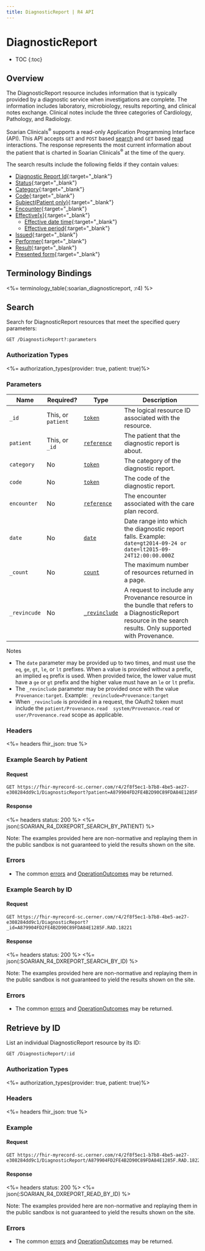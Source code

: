 ```yaml
---
title: DiagnosticReport | R4 API
---
```


# DiagnosticReport

* TOC
{:toc}

## Overview

The DiagnosticReport resource includes information that is typically provided by a diagnostic service when investigations are complete. The information includes laboratory, microbiology, results reporting, and clinical notes exchange. Clinical notes include the three categories of Cardiology, Pathology, and Radiology.

Soarian Clinicals<sup>®</sup> supports a read-only Application Programming Interface (API). This API accepts `GET` and `POST` based [search] and `GET` based [read] interactions. The response represents the most current information about the patient that is charted in Soarian Clinicals<sup>®</sup> at the time of the query. 

The search results include the following fields if they contain values:

* [Diagnostic Report Id](https://hl7.org/fhir/r4/resource-definitions.html#Resource.id){:target="_blank"}
* [Status](https://hl7.org/fhir/r4/diagnosticreport-definitions.html#DiagnosticReport.status){:target="_blank"}
* [Category](https://hl7.org/fhir/r4/diagnosticreport-definitions.html#DiagnosticReport.category){:target="_blank"}
* [Code](https://hl7.org/fhir/r4/diagnosticreport-definitions.html#DiagnosticReport.code){:target="_blank"}
* [Subject(Patient only)](https://hl7.org/fhir/r4/diagnosticreport-definitions.html#DiagnosticReport.subject){:target="_blank"}
* [Encounter](https://hl7.org/fhir/r4/diagnosticreport-definitions.html#DiagnosticReport.encounter){:target="_blank"}
* [Effective[x]](https://hl7.org/fhir/r4/diagnosticreport-definitions.html#DiagnosticReport.effective_x_){:target="_blank"}
	* [Effective date time](https://hl7.org/fhir/r4/diagnosticreport-definitions.html#DiagnosticReport.effective_date_time){:target="_blank"}
	* [Effective period](https://hl7.org/fhir/r4/diagnosticreport-definitions.html#DiagnosticReport.effective_period){:target="_blank"}
* [Issued](https://hl7.org/fhir/r4/diagnosticreport-definitions.html#DiagnosticReport.issued){:target="_blank"}
* [Performer](https://hl7.org/fhir/r4/diagnosticreport-definitions.html#DiagnosticReport.performer){:target="_blank"}
* [Result](https://hl7.org/fhir/r4/diagnosticreport-definitions.html#DiagnosticReport.result){:target="_blank"}
* [Presented form](https://hl7.org/fhir/r4/diagnosticreport-definitions.html#DiagnosticReport.presentedForm){:target="_blank"}


## Terminology Bindings

<%= terminology_table(:soarian_diagnosticreport, :r4) %>

## Search

Search for DiagnosticReport resources that meet the specified query parameters:

	GET /DiagnosticReport?:parameters

### Authorization Types

<%= authorization_types(provider: true, patient: true)%>

### Parameters

 Name         | Required?          | Type          | Description
--------------|--------------------|---------------|--------------
 `_id`        | This, or `patient` | [`token`]     | The logical resource ID associated with the resource.
 `patient`    | This, or `_id`     | [`reference`] | The patient that the diagnostic report is about. 
 `category`   | No                 | [`token`]     | The category of the diagnostic report.
 `code`       | No                 | [`token`]     | The code of the diagnostic report. 
 `encounter`  | No                 | [`reference`] | The encounter associated with the care plan record. 
 `date`       | No                 | [`date`]      | Date range into which the diagnostic report falls. Example: `date=gt2014-09-24 or date=lt2015-09-24T12:00:00.000Z`
 `_count`     | No                 | [`count`]     | The maximum number of resources returned in a page.
 `_revincude` | No                 | [`_revinclude`]| A request to include any Provenance resource in the bundle that refers to a DiagnosticReport resource in the search results. Only supported with Provenance.

 Notes

*	The `date` parameter may be provided up to two times, and must use the `eq`, `ge`, `gt`, `le`, or `lt` prefixes. When a value is provided without a prefix, an implied `eq` prefix is used. When provided twice, the lower value must have a `ge` or `gt` prefix and the higher value must have an `le` or `lt` prefix.
* The `_revinclude` parameter may be provided once with the value `Provenance:target`. Example: `_revinclude=Provenance:target`
* When `_revinclude` is provided in a request, the OAuth2 token must include the `patient/Provenance.read  system/Provenance.read`  or  `user/Provenance.read` scope as applicable.


### Headers

<%= headers fhir_json: true %>

### Example Search by Patient

#### Request

	GET https://fhir-myrecord-sc.cerner.com/r4/2f8f5ec1-b7b8-4be5-ae27-e308284dd9c1/DiagnosticReport?patient=A879904FD2FE4B2D90C89FDA84E1285F

#### Response

<%= headers status: 200 %>
<%= json(:SOARIAN_R4_DXREPORT_SEARCH_BY_PATIENT) %>

Note: The examples provided here are non-normative and replaying them in the public sandbox is not guaranteed to yield the results shown on the site.

### Errors

*   The common [errors] and [OperationOutcomes] may be returned.

### Example Search by ID

#### Request

	GET https://fhir-myrecord-sc.cerner.com/r4/2f8f5ec1-b7b8-4be5-ae27-e308284dd9c1/DiagnosticReport?_id=A879904FD2FE4B2D90C89FDA84E1285F.RAD.18221

#### Response

<%= headers status: 200 %>
<%= json(:SOARIAN_R4_DXREPORT_SEARCH_BY_ID) %>

Note: The examples provided here are non-normative and replaying them in the public sandbox is not guaranteed to yield the results shown on the site.

### Errors

*	The common [errors] and [OperationOutcomes] may be returned.

## Retrieve by ID	

List an individual DiagnosticReport resource by its ID:

	GET /DiagnosticReport/:id

### Authorization Types

<%= authorization_types(provider: true, patient: true)%>

### Headers

<%= headers fhir_json: true %>

### Example

#### Request

	GET https://fhir-myrecord-sc.cerner.com/r4/2f8f5ec1-b7b8-4be5-ae27-e308284dd9c1/DiagnosticReport/A879904FD2FE4B2D90C89FDA84E1285F.RAD.18221

#### Response

<%= headers status: 200 %>
<%= json(:SOARIAN_R4_DXREPORT_READ_BY_ID) %>

Note: The examples provided here are non-normative and replaying them in the public sandbox is not guaranteed to yield the results shown on the site.

### Errors

*   The common [errors] and [OperationOutcomes] may be returned.


[search]: https://www.hl7.org/fhir/http.html#search
[read]: https://www.hl7.org/fhir/http.html#read
[`date`]: https://hl7.org/fhir/R4/search.html#date
[`token`]: https://hl7.org/fhir/R4/search.html#token
[`reference`]: https://hl7.org/fhir/r4/search.html#reference
[`count`]: https://hl7.org/fhir/r4/search.html#count 
[`_revinclude`]: https://www.hl7.org/fhir/search.html#revinclude
[errors]: ../../#client-errors
[OperationOutcomes]: https://hl7.org/fhir/R4/operationoutcome.html